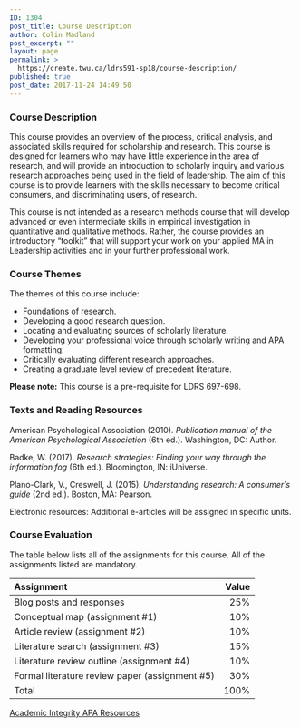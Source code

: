 ```yaml
---
ID: 1304
post_title: Course Description
author: Colin Madland
post_excerpt: ""
layout: page
permalink: >
  https://create.twu.ca/ldrs591-sp18/course-description/
published: true
post_date: 2017-11-24 14:49:50
---
```

### Course Description

This course provides an overview of the process, critical analysis, and associated skills required for scholarship and research. This course is designed for learners who may have little experience in the area of research, and will provide an introduction to scholarly inquiry and various research approaches being used in the field of leadership. The aim of this course is to provide learners with the skills necessary to become critical consumers, and discriminating users, of research.

This course is not intended as a research methods course that will develop advanced or even intermediate skills in empirical investigation in quantitative and qualitative methods. Rather, the course provides an introductory “toolkit” that will support your work on your applied MA in Leadership activities and in your further professional work.

### Course Themes

The themes of this course include:

* Foundations of research.
* Developing a good research question.
* Locating and evaluating sources of scholarly literature.
* Developing your professional voice through scholarly writing and APA formatting.
* Critically evaluating different research approaches.
* Creating a graduate level review of precedent literature.

**Please note:** This course is a pre-requisite for LDRS 697-698.

### Texts and Reading Resources

American Psychological Association (2010). <em>Publication manual of the American Psychological Association</em> (6th ed.). Washington, DC: Author.

Badke, W. (2017). <em>Research strategies: Finding your way through the information fog</em> (6th ed.). Bloomington, IN: iUniverse.

Plano-Clark, V., Creswell, J. (2015). <em>Understanding research: A consumer’s guide</em> (2nd ed.). Boston, MA: Pearson.

Electronic resources: Additional e-articles will be assigned in specific units.

### Course Evaluation

The table below lists all of the assignments for this course. All of the assignments listed are mandatory.

| Assignment | Value |
| :--- | ---: |
| Blog posts and responses | 25% |
| Conceptual map (assignment #1) | 10% |
| Article review (assignment #2) | 10% |
| Literature search (assignment #3) | 15% |
| Literature review outline (assignment #4) | 10% |
| Formal literature review paper (assignment #5) | 30% |
| Total | 100% |

<!--themify_builder_static--><a href="https://create.twu.ca/ldrs591-sp18/academic-integrity" > Academic Integrity </a> <a href="https://create.twu.ca/ldrs591-sp18/apa-resources" > APA Resources </a><!--/themify_builder_static-->